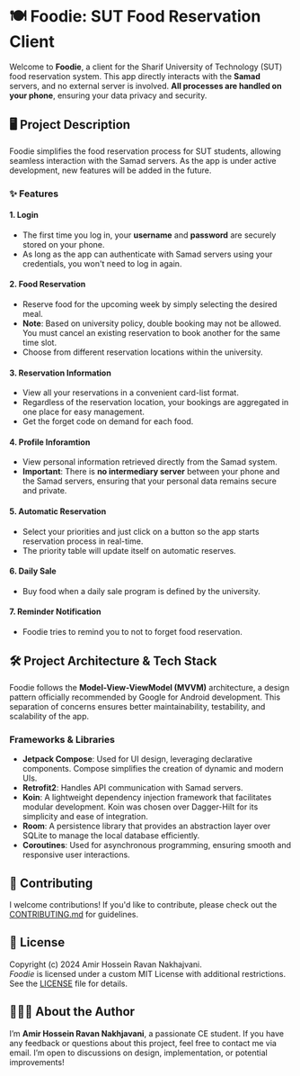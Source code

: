# 🍽️ Foodie: SUT Food Reservation Client

Welcome to **Foodie**, a client for the Sharif University of Technology (SUT) food reservation system. This app directly interacts with the **Samad** servers, and no external server is involved. **All processes are handled on your phone**, ensuring your data privacy and security.

## 🖥️ Project Description

Foodie simplifies the food reservation process for SUT students, allowing seamless interaction with the Samad servers. As the app is under active development, new features will be added in the future.

### ✨ Features

#### 1. **Login**

-   The first time you log in, your **username** and **password** are securely stored on your phone.
-   As long as the app can authenticate with Samad servers using your credentials, you won't need to log in again.

#### 2. **Food Reservation**

-   Reserve food for the upcoming week by simply selecting the desired meal.
-   **Note**: Based on university policy, double booking may not be allowed. You must cancel an existing reservation to book another for the same time slot.
-   Choose from different reservation locations within the university.

#### 3. **Reservation Information**

-   View all your reservations in a convenient card-list format.
-   Regardless of the reservation location, your bookings are aggregated in one place for easy management.
-   Get the forget code on demand for each food.

#### 4. **Profile Inforamtion**

-   View personal information retrieved directly from the Samad system.
-   **Important**: There is **no intermediary server** between your phone and the Samad servers, ensuring that your personal data remains secure and private.

#### 5. **Automatic Reservation**

-   Select your priorities and just click on a button so the app starts reservation process in real-time.
-   The priority table will update itself on automatic reserves.

#### 6. **Daily Sale**

-   Buy food when a daily sale program is defined by the university.

#### 7. **Reminder Notification**

-   Foodie tries to remind you to not to forget food reservation.

## 🛠️ Project Architecture & Tech Stack

Foodie follows the **Model-View-ViewModel (MVVM)** architecture, a design pattern officially recommended by Google for Android development. This separation of concerns ensures better maintainability, testability, and scalability of the app.

### Frameworks & Libraries

-   **Jetpack Compose**: Used for UI design, leveraging declarative components. Compose simplifies the creation of dynamic and modern UIs.
-   **Retrofit2**: Handles API communication with Samad servers.
-   **Koin**: A lightweight dependency injection framework that facilitates modular development. Koin was chosen over Dagger-Hilt for its simplicity and ease of integration.
-   **Room**: A persistence library that provides an abstraction layer over SQLite to manage the local database efficiently.
-   **Coroutines**: Used for asynchronous programming, ensuring smooth and responsive user interactions.

## 🤝 Contributing

I welcome contributions! If you'd like to contribute, please check out the [CONTRIBUTING.md](contributing.md) for guidelines.

## 📜 License

Copyright (c) 2024 Amir Hossein Ravan Nakhajvani.  
_Foodie_ is licensed under a custom MIT License with additional restrictions. See the [LICENSE](LICENSE) file for details.

## 👨🏻‍💻 About the Author

I’m **Amir Hossein Ravan Nakhjavani**, a passionate CE student. If you have any feedback or questions about this project, feel free to contact me via email. I’m open to discussions on design, implementation, or potential improvements!
